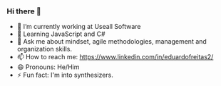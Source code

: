 ### Hi there 👋

- 🔭 I’m currently working at Useall Software
- 🌱 Learning JavaScript and C#
- 💬 Ask me about mindset, agile methodologies, management and organization skills.
- 📫 How to reach me: https://www.linkedin.com/in/eduardofreitas2/
- 😄 Pronouns: He/Him
- ⚡ Fun fact: I'm into synthesizers.
